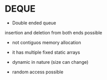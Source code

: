 # DEQUE

- Double ended queue

insertion and deletion from both ends possible

- not contiguos memory allocation
- it has multiple fixed static arrays

- dynamic in nature (size can change)
- random access possible
